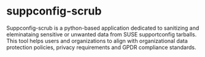 # suppconfig-scrub
Suppconfig-scrub is a python-based application dedicated to sanitizing and eleminataing sensitive or unwanted data from SUSE supportconfig tarballs. This tool helps users and organizations to  align with organizational data protection policies, privacy requirements and GPDR compliance standards.
